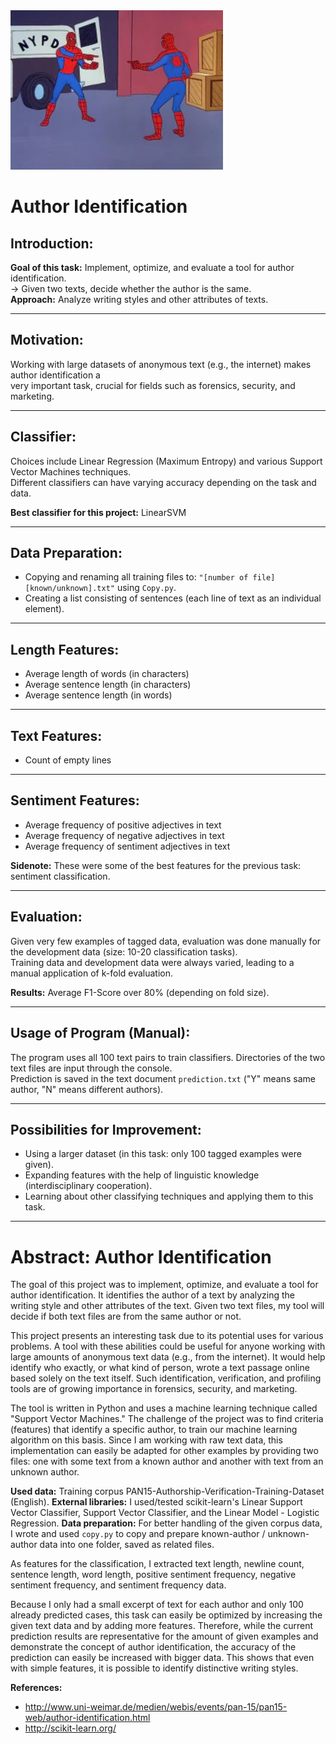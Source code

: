 
<img src="src/youoryou.jpg" width="340">

# Author Identification

## Introduction:

**Goal of this task:**
Implement, optimize, and evaluate a tool for author identification.  
→ Given two texts, decide whether the author is the same.  
**Approach:** Analyze writing styles and other attributes of texts.

---

## Motivation:

Working with large datasets of anonymous text (e.g., the internet) makes author identification a   
very important task, crucial for fields such as forensics, security, and marketing.

---

## Classifier:

Choices include Linear Regression (Maximum Entropy) and various Support Vector Machines techniques.  
Different classifiers can have varying accuracy depending on the task and data.

**Best classifier for this project:** LinearSVM

---

## Data Preparation:

*   Copying and renaming all training files to: `"[number of file][known/unknown].txt"` using `Copy.py`.
*   Creating a list consisting of sentences (each line of text as an individual element).

---

## Length Features:

*   Average length of words (in characters)
*   Average sentence length (in characters)
*   Average sentence length (in words)

---

## Text Features:

*   Count of empty lines

---

## Sentiment Features:

*   Average frequency of positive adjectives in text
*   Average frequency of negative adjectives in text
*   Average frequency of sentiment adjectives in text

**Sidenote:** These were some of the best features for the previous task: sentiment classification.

---

## Evaluation:

Given very few examples of tagged data, evaluation was done manually for the development data (size: 10-20 classification tasks).  
Training data and development data were always varied, leading to a manual application of k-fold evaluation.

**Results:** Average F1-Score over 80% (depending on fold size).

---

## Usage of Program (Manual):

The program uses all 100 text pairs to train classifiers. Directories of the two text files are input through the console.  
Prediction is saved in the text document `prediction.txt` ("Y" means same author, "N" means different authors).

---

## Possibilities for Improvement:

*   Using a larger dataset (in this task: only 100 tagged examples were given).
*   Expanding features with the help of linguistic knowledge (interdisciplinary cooperation).
*   Learning about other classifying techniques and applying them to this task.

---


# Abstract: Author Identification

The goal of this project was to implement, optimize, and evaluate a tool for author identification. It identifies the author of a text by analyzing the writing style and other attributes of the text. Given two text files, my tool will decide if both text files are from the same author or not.

This project presents an interesting task due to its potential uses for various problems. A tool with these abilities could be useful for anyone working with large amounts of anonymous text data (e.g., from the internet). It would help identify who exactly, or what kind of person, wrote a text passage online based solely on the text itself. Such identification, verification, and profiling tools are of growing importance in forensics, security, and marketing.

The tool is written in Python and uses a machine learning technique called "Support Vector Machines." The challenge of the project was to find criteria (features) that identify a specific author, to train our machine learning algorithm on this basis. Since I am working with raw text data, this implementation can easily be adapted for other examples by providing two files: one with some text from a known author and another with text from an unknown author.

**Used data:** Training corpus PAN15-Authorship-Verification-Training-Dataset (English).
**External libraries:** I used/tested scikit-learn's Linear Support Vector Classifier, Support Vector Classifier, and the Linear Model - Logistic Regression.
**Data preparation:** For better handling of the given corpus data, I wrote and used `copy.py` to copy and prepare known-author / unknown-author data into one folder, saved as related files.

As features for the classification, I extracted text length, newline count, sentence length, word length, positive sentiment frequency, negative sentiment frequency, and sentiment frequency data.

Because I only had a small excerpt of text for each author and only 100 already predicted cases, this task can easily be optimized by increasing the given text data and by adding more features. Therefore, while the current prediction results are representative for the amount of given examples and demonstrate the concept of author identification, the accuracy of the prediction can easily be increased with bigger data. This shows that even with simple features, it is possible to identify distinctive writing styles.

**References:**
*   http://www.uni-weimar.de/medien/webis/events/pan-15/pan15-web/author-identification.html
*   http://scikit-learn.org/
